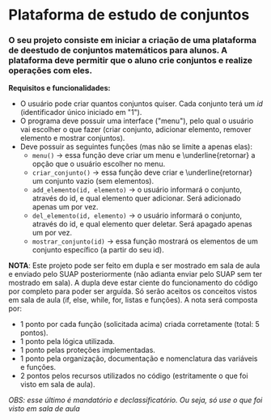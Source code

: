 # Plataforma de estudo de conjuntos

### O seu projeto consiste em iniciar a criação de uma plataforma de deestudo de conjuntos matemáticos para alunos. A plataforma deve permitir que o aluno crie conjuntos e realize operações com eles.

**Requisitos e funcionalidades:**
-  O usuário pode criar quantos conjuntos quiser. Cada conjunto terá um $id$ (identificador único iniciado em "1").
- O programa deve possuir uma interface ("menu"), pelo qual o usuário vai escolher o que fazer (criar conjunto, adicionar elemento, remover elemento e mostrar conjuntos).
- Deve possuir as seguintes funções (mas não se limite a apenas elas):
    - ```menu()``` $\rightarrow$ essa função deve criar um menu e \underline{retornar} a opção que o usuário escolher no menu.
    - ```criar_conjunto()``` $\rightarrow$ essa função deve criar e \underline{retornar} um conjunto vazio (sem elementos).
    - ```add_elemento(id, elemento)``` $\rightarrow$ o usuário informará o conjunto, através do id, e qual elemento quer adicionar. Será adicionado apenas um por vez. 
    - ```del_elemento(id, elemento)``` $\rightarrow$ o usuário informará o conjunto, através do id, e qual elemento quer deletar. Será apagado apenas um por vez. 
    - ```mostrar_conjunto(id)``` $\rightarrow$ essa função mostrará os elementos de um conjunto específico (a partir do seu id).

**NOTA**: Este projeto pode ser feito em dupla e ser mostrado em sala de aula e enviado pelo SUAP posteriormente (não adianta enviar pelo SUAP sem ter mostrado em sala). A dupla deve estar ciente do funcionamento do código por completo para poder ser arguída. Só serão aceitos os conceitos vistos em sala de aula (if, else, while, for, listas e funções). A nota será composta por:
- 1 ponto por cada função (solicitada acima) criada corretamente (total: 5 pontos).
- 1 ponto pela lógica utilizada.
- 1 ponto pelas proteções implementadas.
- 1 ponto pela organização, documentação e nomenclatura das variáveis e funções.
- 2 pontos pelos recursos utilizados no código (estritamente o que foi visto em sala de aula).

*OBS: esse último é mandatório e declassificatório. Ou seja, só use o que foi visto em sala de aula*
